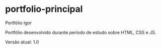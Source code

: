 # portfolio-principal
Portfólio Igor

Portfólio desenvolvido durante período de estudo sobre HTML, CSS e JS.

Versão atual: 1.0
